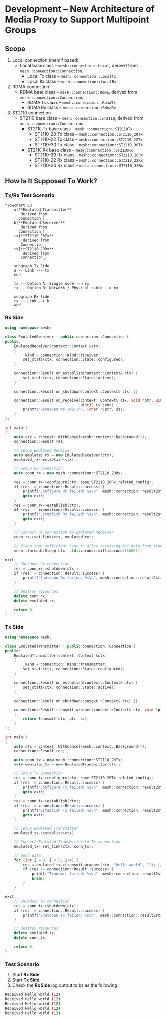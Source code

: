 # Development – New Architecture of Media Proxy to Support Multipoint Groups

## Scope
1. Local connection (memif based)
   * Local base class – `mesh::connection::Local`, derived from `mesh::connection::Connection`.
      * Local Tx class – `mesh::connection::LocalTx`
      * Local Rx class – `mesh::connection::LocalRx`
1. RDMA connection
   * RDMA base class – `mesh::connection::Rdma`, derived from `mesh::connection::Connection`.
      * RDMA Tx class – `mesh::connection::RdmaTx`
      * RDMA Rx class – `mesh::connection::RdmaRx`
1. ST2110 connection
   * ST2110 base class – `mesh::connection::ST2110`, derived from `mesh::connection::Connection`.
      * ST2110 Tx base class – `mesh::connection::ST2110Tx`
         * ST2110-20 Tx class – `mesh::connection::ST2110_20Tx`
         * ST2110-22 Tx class – `mesh::connection::ST2110_22Tx`
         * ST2110-30 Tx class – `mesh::connection::ST2110_30Tx`
      * ST2110 Rx base class – `mesh::connection::ST2110Rx`
         * ST2110-20 Rx class – `mesh::connection::ST2110_20Rx`
         * ST2110-22 Rx class – `mesh::connection::ST2110_22Rx`
         * ST2110-30 Rx class – `mesh::connection::ST2110_30Rx`

## How Is It Supposed To Work?


### Tx/Rx Test Scenario

```mermaid
flowchart LR
    a[**Emulated Transmitter**
      _derived from
      Connection_]
    b[**Emulated Receiver**
      _derived from
      Connection_]
    tx[**ST2110_20Tx**
       _derived from
       Connection_]
    rx[**ST2110_20Rx**
       _derived from
       Connection_]

    subgraph Tx Side
    a -- Link --> tx
    end

    tx -- Option A: Single node --> rx
    tx -- Option B: Network / Physical cable --> rx

    subgraph Rx Side
    rx -- Link --> b
    end
```

### Rx Side

```cpp
using namespace mesh;

class EmulatedReceiver : public connection::Connection {
public:
    EmulatedReceiver(context::Context &ctx)
    {
        _kind = connection::Kind::receiver;
        set_state(ctx, connection::State::configured);
    }

    connection::Result on_establish(context::Context& ctx) {
        set_state(ctx, connection::State::active);
    }

    connection::Result on_shutdown(context::Context& ctx) {}

    connection::Result on_receive(context::Context& ctx, void *ptr, uint32_t sz,
                                  uint32_t& sent) {
        printf("Received %s (%u)\n", (char *)ptr, sz);
    }
};

int main()
{
    auto ctx = context::WithCancel(mesh::context::Background());
    connection::Result res;

    // Setup Emulated Receiver
    auto emulated_rx = new EmulatedReceiver(ctx);
    emulated_rx->establish(ctx);

    // Setup Rx connection
    auto conn_rx = new mesh::connection::ST2110_20Rx;

    res = conn_rx->configure(ctx, some_ST2110_20Rx_related_config);
    if (res != connection::Result::success) {
        printf("Configure Rx failed: %s\n", mesh::connection::result2str(res));
        goto exit;
    }
    res = conn_rx->establish(ctx);
    if (res != connection::Result::success) {
        printf("Establish Rx failed: %s\n", mesh::connection::result2str(res));
        goto exit;
    }

    // Connect Rx connection to Emulated Receiver
    conn_rx->set_link(ctx, emulated_rx);

    // Sleep some sufficient time to allow receiving the data from transmitter
    mesh::thread::Sleep(ctx, std::chrono::milliseconds(5000));

exit:
    // Shutdown Rx connection
    res = conn_rx->shutdown(ctx);
    if (res != connection::Result::success) {
        printf("Shutdown Rx failed: %s\n", mesh::connection::result2str(res));
    }

    // Destroy resources
    delete conn_rx;
    delete emulated_rx;

    return 0;
}
```

### Tx Side
```cpp
using namespace mesh;

class EmulatedTransmitter : public connection::Connection {
public:
    EmulatedTransmitter(context::Context &ctx)
    {
        _kind = connection::Kind::transmitter;
        set_state(ctx, connection::State::configured);
    }

    connection::Result on_establish(context::Context& ctx) {
        set_state(ctx, connection::State::active);
    }

    connection::Result on_shutdown(context::Context& ctx) {}

    connection::Result transmit_wrapper(context::Context& ctx, void *ptr, uint32_t sz)
    {
        return transmit(ctx, ptr, sz);
    }
};

int main()
{
    auto ctx = context::WithCancel(mesh::context::Background());
    connection::Result res;

    auto conn_tx = new mesh::connection::ST2110_20Tx;
    auto emulated_tx = new EmulatedTransmitter(ctx);

    // Setup Tx connection
    res = conn_tx->configure(ctx, some_ST2110_20Tx_related_config);
    if (res != connection::Result::success) {
        printf("Configure Tx failed: %s\n", mesh::connection::result2str(res));
        goto exit;
    }
    res = conn_tx->establish(ctx);
    if (res != connection::Result::success) {
        printf("Establish Tx failed: %s\n", mesh::connection::result2str(res));
        goto exit;
    }

    // Setup Emulated Transmitter
    emulated_tx->establish(ctx);

    // Connect Emulated Transmitter to Tx connection
    emulated_tx->set_link(ctx, conn_tx);

    // Send data
    for (int i = 0; i < 5; i++) {
        res = emulated_tx->transmit_wrapper(ctx, "Hello world", 12); // Use appropriate data here
        if (res != connection::Result::success) {
            printf("Transmit failed: %s\n", mesh::connection::result2str(res));
            break;
        }
    }

exit:
    // Shutdown Tx connection
    res = conn_tx->shutdown(ctx);
    if (res != connection::Result::success) {
        printf("Shutdown Tx failed: %s\n", mesh::connection::result2str(res));
    }

    // Destroy resources
    delete emulated_tx;
    delete conn_tx;

    return 0;
}
```

### Test Scenario
1. Start **Rx Side**.
2. Start **Tx Side**.
3. Check the **Rx Side** log output to be as the following
```bash
Received Hello world (12)
Received Hello world (12)
Received Hello world (12)
Received Hello world (12)
Received Hello world (12)
```
